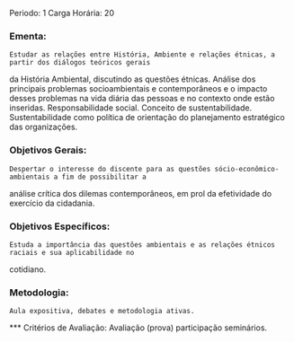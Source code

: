 
Periodo: 1
Carga Horária: 20
 
### Ementa:
    Estudar as relações entre História, Ambiente e relações étnicas, a partir dos diálogos teóricos gerais 
da História Ambiental, discutindo as questões étnicas. Análise dos principais problemas socioambientais e 
contemporâneos e o impacto desses problemas na vida diária das pessoas e no contexto onde estão inseridas. 
Responsabilidade social. Conceito de sustentabilidade. Sustentabilidade como política de orientação do 
planejamento estratégico das organizações.
 
### Objetivos Gerais:
    Despertar o interesse do discente para as questões sócio-econômico-ambientais a fim de possibilitar a 
análise crítica dos dilemas contemporâneos, em prol da efetividade do exercício da cidadania.
 
### Objetivos Específicos:
    Estuda a importância das questões ambientais e as relações étnicos raciais e sua aplicabilidade no 
cotidiano.
 
### Metodologia:
    Aula expositiva, debates e metodologia ativas.
 
*** Critérios de Avaliação:
    Avaliação (prova) participação seminários.
